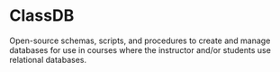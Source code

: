 # ClassDB
Open-source schemas, scripts, and procedures to create and manage databases for use in courses where the instructor and/or students use relational databases.
